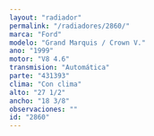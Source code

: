 ```yaml
---
layout: "radiador"
permalink: "/radiadores/2860/"
marca: "Ford"
modelo: "Grand Marquis / Crown V."
ano: "1999"
motor: "V8 4.6"
transmision: "Automática"
parte: "431393"
clima: "Con clima"
alto: "27 1/2"
ancho: "18 3/8"
observaciones: ""
id: "2860"
---
```


